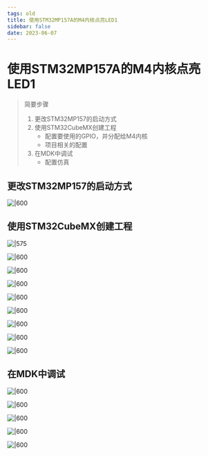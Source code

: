 ```yaml
---
tags: old
title: 使用STM32MP157A的M4内核点亮LED1
sidebar: false
date: 2023-06-07
---
```

# 使用STM32MP157A的M4内核点亮LED1

>简要步骤
>1. 更改STM32MP157的启动方式
>2. 使用STM32CubeMX创建工程
>		- 配置要使用的GPIO，并分配给M4内核
>		- 项目相关的配置
>3. 在MDK中调试
>		-  配置仿真

## 更改STM32MP157的启动方式

![|600](assets/20230607153207023.png)

## 使用STM32CubeMX创建工程

![|575](assets/20230607152139793.png)

![|600](assets/20230607152156712.png)

![|600](assets/20230607152207601.png)

![|600](assets/20230607152459826.png)

![|600](assets/20230607152512109.png)

![|600](assets/20230607152523346.png)

![|600](assets/20230607152534621.png)

![|600](assets/20230607152547263.png)

![|600](assets/20230607152557525.png)

## 在MDK中调试

![|600](assets/20230607152713771.png)

![|600](assets/20230607152948989.png)

![|600](assets/20230607153145449.png)

![|600](assets/20230607153039300.png)



![|600](assets/20230607153251073.png)